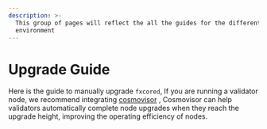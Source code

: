 ```yaml
---
description: >-
  This group of pages will reflect the all the guides for the different
  environment
---
```


# Upgrade Guide

Here is the guide to manually upgrade `fxcored`, If you are running a validator node, we recommend integrating [cosmovisor](../cosmovisor-integration-binaries.md) , Cosmovisor can help validators automatically complete node upgrades when they reach the upgrade height, improving the operating efficiency of nodes.